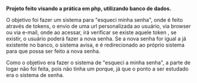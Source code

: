 **Projeto feito visando a prática em php, utilizando banco de dados.**

O objetivo foi fazer um sistema para "esqueci minha senha", onde
é feito através de tokens, o envio de uma url personalizada ao usuário, via
browser ou via e-mail, onde ao acessar, irá verificar se existe aquele token
, se existir, o usuário poderá fazer a nova senha. Se a nova senha for igual
a já existente no banco, o sistema avisa, e é redirecionado ao próprio sistema para
que possa ser feito a nova senha.

Como o objetivo era fazer o sistema de "esqueci a minha senha", a parte de logar
não foi feita, pois não tinha um porque, já que o ponto a ser estudado
era o sistema de senha.